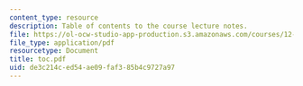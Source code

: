 ```yaml
---
content_type: resource
description: Table of contents to the course lecture notes.
file: https://ol-ocw-studio-app-production.s3.amazonaws.com/courses/12-090-introduction-to-fluid-motions-sediment-transport-and-current-generated-sedimentary-structures-fall-2006/de3c214ced54ae09faf385b4c9727a97_toc.pdf
file_type: application/pdf
resourcetype: Document
title: toc.pdf
uid: de3c214c-ed54-ae09-faf3-85b4c9727a97
---
```

